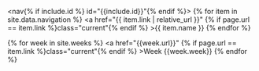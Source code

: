 <nav{% if include.id %} id="{{include.id}}"{% endif %}>
{% for item in site.data.navigation %}
    <a href="{{ item.link | relative_url }}"
        {% if page.url == item.link %}class="current"{% endif %}
    >{{ item.name }}</a>
{% endfor %}

{% for week in site.weeks %}
    <a href="{{week.url}}"
        {% if page.url == item.link %}class="current"{% endif %}
    >Week {{week.week}}</a>
{% endfor %}
</nav>

